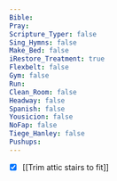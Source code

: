```yaml
---
Bible: 
Pray: 
Scripture_Typer: false
Sing_Hymns: false
Make_Bed: false
iRestore_Treatment: true
Flexbelt: false
Gym: false
Run: 
Clean_Room: false
Headway: false
Spanish: false
Yousicion: false
NoFap: false
Tiege_Hanley: false
Pushups:
---
```


- [x] [[Trim attic stairs to fit]]